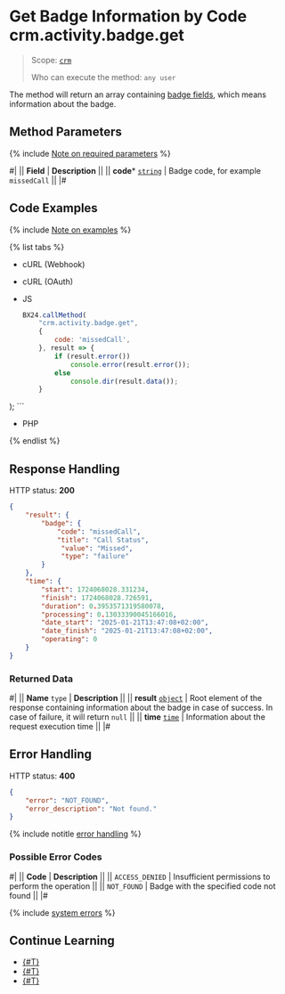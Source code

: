 # Get Badge Information by Code crm.activity.badge.get

> Scope: [`crm`](../../../../../scopes/permissions.md)
>
> Who can execute the method: `any user`

The method will return an array containing [badge fields](./index.md#badge-record-fields), which means information about the badge.

## Method Parameters

{% include [Note on required parameters](../../../../../../_includes/required.md) %}

#|
|| **Field** | **Description** ||
|| **code***
[`string`](../../../../../data-types.md) | Badge code, for example `missedCall` ||
|#

## Code Examples

{% include [Note on examples](../../../../../../_includes/examples.md) %}

{% list tabs %}
- cURL (Webhook)

- cURL (OAuth)

- JS
    ```js
    BX24.callMethod(
        "crm.activity.badge.get",
        {
            code: 'missedCall',
        }, result => {
            if (result.error())
                console.error(result.error());
            else
                console.dir(result.data());
        }    
);
    ```
- PHP

{% endlist %}

## Response Handling

HTTP status: **200**

```json
{
    "result": {
        "badge": {
            "code": "missedCall",
            "title": "Call Status",
             "value": "Missed",
             "type": "failure"
        }
    },
    "time": {
        "start": 1724068028.331234,
        "finish": 1724068028.726591,
        "duration": 0.3953571319580078,
        "processing": 0.13033390045166016,
        "date_start": "2025-01-21T13:47:08+02:00",
        "date_finish": "2025-01-21T13:47:08+02:00",
        "operating": 0
    }
}
```

### Returned Data

#|
|| **Name**
`type` | **Description** ||
|| **result**
[`object`](../../../../data-types.md) | Root element of the response containing information about the badge in case of success. In case of failure, it will return `null` ||
|| **time**
[`time`](../../../../data-types.md) | Information about the request execution time ||
|#

## Error Handling

HTTP status: **400**

```json
{
    "error": "NOT_FOUND",
    "error_description": "Not found."
}
```

{% include notitle [error handling](../../../../../../_includes/error-info.md) %}

### Possible Error Codes

#|
|| **Code** | **Description** ||
|| `ACCESS_DENIED` | Insufficient permissions to perform the operation ||
|| `NOT_FOUND` | Badge with the specified code not found ||
|#

{% include [system errors](../../../../../../_includes/system-errors.md) %}

## Continue Learning

- [{#T}](./crm-activity-badge-add.md)
- [{#T}](./crm-activity-badge-list.md)
- [{#T}](./crm-activity-badge-delete.md)